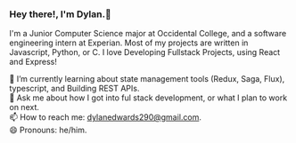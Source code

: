 ### Hey there!, I'm Dylan.👋

I'm a Junior Computer Science major at Occidental College, and a software engineering intern at Experian. Most of my projects are written in Javascript, Python, or C. I love Developing Fullstack Projects, using React and Express!    
    
🌱 I’m currently learning about state management tools (Redux, Saga, Flux), typescript, and Building REST APIs.     
💬 Ask me about how I got into ful stack development, or what I plan to work on next.    
📫 How to reach me: dylanedwards290@gmail.com.    
😄 Pronouns: he/him.    
